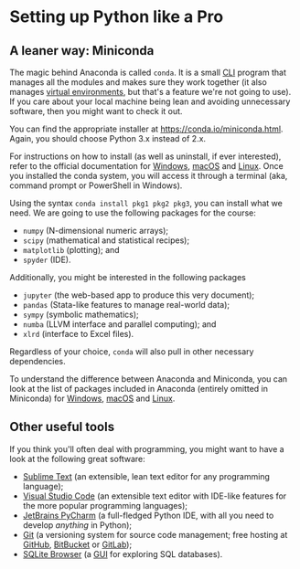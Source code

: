 # Setting up Python like a Pro

## A leaner way: Miniconda

The magic behind Anaconda is called `conda`.
It is a small [CLI](https://en.wikipedia.org/wiki/Command-line_interface) program that manages all the modules and makes sure they work together (it also manages [virtual environments](https://docs.python.org/3/library/venv.html), but that's a feature we're not going to use).
If you care about your local machine being lean and avoiding unnecessary software, then you might want to check it out.

You can find the appropriate installer at https://conda.io/miniconda.html.
Again, you should choose Python 3.x instead of 2.x.

For instructions on how to install (as well as uninstall, if ever interested), refer to the official documentation for [Windows](https://conda.io/docs/user-guide/install/windows.html), [macOS](https://conda.io/docs/user-guide/install/macos.html) and [Linux](https://conda.io/docs/user-guide/install/linux.html).
Once you installed the conda system, you will access it through a terminal (aka, command prompt or PowerShell in Windows).

Using the syntax `conda install pkg1 pkg2 pkg3`, you can install what we need.
We are going to use the following packages for the course:

- `numpy` (N-dimensional numeric arrays);
- `scipy` (mathematical and statistical recipes);
- `matplotlib` (plotting); and
- `spyder` (IDE).

Additionally, you might be interested in the following packages

- `jupyter` (the web-based app to produce this very document);
- `pandas` (Stata-like features to manage real-world data);
- `sympy` (symbolic mathematics);
- `numba` (LLVM interface and parallel computing); and
- `xlrd` (interface to Excel files).

Regardless of your choice, `conda` will also pull in other necessary dependencies.

To understand the difference between Anaconda and Miniconda, you can look at the list of packages included in Anaconda (entirely omitted in Miniconda) for [Windows](https://docs.anaconda.com/anaconda/packages/py3.7_win-64/), [macOS](https://docs.anaconda.com/anaconda/packages/py3.7_osx-64/) and [Linux](https://docs.anaconda.com/anaconda/packages/py3.7_linux-64/).


## Other useful tools

If you think you'll often deal with programming, you might want to have a look at the following great software:

- [Sublime Text](https://www.sublimetext.com/) (an extensible, lean text editor for any programming language);
- [Visual Studio Code](https://code.visualstudio.com/) (an extensible text editor with IDE-like features for the more popular programming languages);
- [JetBrains PyCharm](https://www.jetbrains.com/pycharm/) (a full-fledged Python IDE, with all you need to develop _anything_ in Python);
- [Git](https://git-scm.com/) (a versioning system for source code management; free hosting at [GitHub](https://github.com/), [BitBucket](https://bitbucket.org/) or [GitLab](https://about.gitlab.com/));
- [SQLite Browser](https://sqlitebrowser.org/) (a [GUI](https://en.wikipedia.org/wiki/Graphical_user_interface) for exploring SQL databases).
